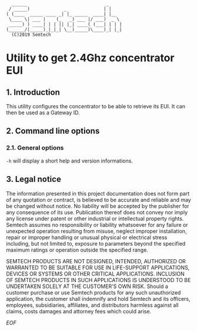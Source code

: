 	  ______                              _
	 / _____)             _              | |
	( (____  _____ ____ _| |_ _____  ____| |__
	 \____ \| ___ |    (_   _) ___ |/ ___)  _ \
	 _____) ) ____| | | || |_| ____( (___| | | |
	(______/|_____)_|_|_| \__)_____)\____)_| |_|
	  (C)2019 Semtech

Utility to get 2.4Ghz concentrator EUI
======================================


## 1. Introduction

This utility configures the concentrator to be able to retrieve its EUI.
It can then be used as a Gateway ID.

## 2. Command line options

### 2.1. General options ###

`-h`
will display a short help and version informations.

## 3. Legal notice

The information presented in this project documentation does not form part of
any quotation or contract, is believed to be accurate and reliable and may be
changed without notice. No liability will be accepted by the publisher for any
consequence of its use. Publication thereof does not convey nor imply any
license under patent or other industrial or intellectual property rights.
Semtech assumes no responsibility or liability whatsoever for any failure or
unexpected operation resulting from misuse, neglect improper installation,
repair or improper handling or unusual physical or electrical stress
including, but not limited to, exposure to parameters beyond the specified
maximum ratings or operation outside the specified range.

SEMTECH PRODUCTS ARE NOT DESIGNED, INTENDED, AUTHORIZED OR WARRANTED TO BE
SUITABLE FOR USE IN LIFE-SUPPORT APPLICATIONS, DEVICES OR SYSTEMS OR OTHER
CRITICAL APPLICATIONS. INCLUSION OF SEMTECH PRODUCTS IN SUCH APPLICATIONS IS
UNDERSTOOD TO BE UNDERTAKEN SOLELY AT THE CUSTOMER'S OWN RISK. Should a
customer purchase or use Semtech products for any such unauthorized
application, the customer shall indemnify and hold Semtech and its officers,
employees, subsidiaries, affiliates, and distributors harmless against all
claims, costs damages and attorney fees which could arise.

*EOF*